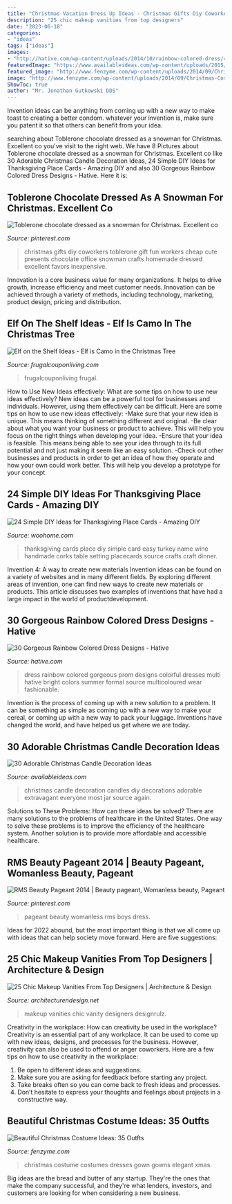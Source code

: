 ```yaml
---
title: "Christmas Vacation Dress Up Ideas - Christmas Gifts Diy Coworkers Toblerone Gift Fun Workers Cheap Cute Presents Chocolate Office Snowman Crafts Homemade Dressed Excellent Favors Inexpensive"
description: "25 chic makeup vanities from top designers"
date: "2023-06-18"
categories:
- "ideas"
tags: ["ideas"]
images:
- "http://hative.com/wp-content/uploads/2014/10/rainbow-colored-dress/4-rainbow-colored-dress-designs.jpg"
featuredImage: "https://www.availableideas.com/wp-content/uploads/2015/11/Christmas-Candle-Decoration-17.jpg"
featured_image: "http://www.fenzyme.com/wp-content/uploads/2014/09/Christmas-Costume-Ideas-20.jpg"
image: "http://www.fenzyme.com/wp-content/uploads/2014/09/Christmas-Costume-Ideas-20.jpg"
ShowToc: true
author: "Mr. Jonathan Gutkowski DDS"
---
```



Invention ideas can be anything from coming up with a new way to make toast to creating a better condom. whatever your invention is, make sure you patent it so that others can benefit from your idea.

	

		
searching about Toblerone chocolate dressed as a snowman for Christmas. Excellent co you've visit to the right web. We have 8 Pictures about Toblerone chocolate dressed as a snowman for Christmas. Excellent co like 30 Adorable Christmas Candle Decoration Ideas, 24 Simple DIY Ideas for Thanksgiving Place Cards - Amazing DIY and also 30 Gorgeous Rainbow Colored Dress Designs - Hative. Here it is:
		
    
## Toblerone Chocolate Dressed As A Snowman For Christmas. Excellent Co

<img loading=lazy src="https://i.pinimg.com/736x/71/d3/c7/71d3c7feb5947feb9c05e5d0bb8c9284--toblerone-chocolate-thoughtful-gifts.jpg" onerror="this.onerror=null;this.src='https://tse1.mm.bing.net/th?id=OIP.ZG9TU6pBWYJQzkEotlK-ZQHaJ3&amp;pid=15.1';" alt="Toblerone chocolate dressed as a snowman for Christmas. Excellent co">

_Source: pinterest.com_

>christmas gifts diy coworkers toblerone gift fun workers cheap cute presents chocolate office snowman crafts homemade dressed excellent favors inexpensive. 

	

Innovation is a core business value for many organizations. It helps to drive growth, increase efficiency and meet customer needs. Innovation can be achieved through a variety of methods, including technology, marketing, product design, pricing and distribution.

    
## Elf On The Shelf Ideas - Elf Is Camo In The Christmas Tree

<img loading=lazy src="https://www.frugalcouponliving.com/wp-content/uploads/2014/11/Elf-on-the-shelf-ideas-camo-frugal-coupon-living.jpg" onerror="this.onerror=null;this.src='https://tse2.mm.bing.net/th?id=OIP.7r37pjWjbchiaOhq1IXnjgHaLH&amp;pid=15.1';" alt="Elf on the Shelf Ideas - Elf is Camo in the Christmas Tree">

_Source: frugalcouponliving.com_

>frugalcouponliving frugal. 

	

How to Use New Ideas effectively: What are some tips on how to use new ideas effectively?
New ideas can be a powerful tool for businesses and individuals. However, using them effectively can be difficult. Here are some tips on how to use new ideas effectively: 
-Make sure that your new idea is unique. This means thinking of something different and original. 
-Be clear about what you want your business or product to achieve. This will help you focus on the right things when developing your idea. 
-Ensure that your idea is feasible. This means being able to see your idea through to its full potential and not just making it seem like an easy solution. 
-Check out other businesses and products in order to get an idea of how they operate and how your own could work better. This will help you develop a prototype for your concept.

    
## 24 Simple DIY Ideas For Thanksgiving Place Cards - Amazing DIY

<img loading=lazy src="http://www.woohome.com/wp-content/uploads/2013/11/DIY-Thanksgiving-Place-Cards-22.jpg" onerror="this.onerror=null;this.src='https://tse4.mm.bing.net/th?id=OIP.oNDfsGogfHYEMdcgp1sY4AHaLH&amp;pid=15.1';" alt="24 Simple DIY Ideas for Thanksgiving Place Cards - Amazing DIY">

_Source: woohome.com_

>thanksgiving cards place diy simple card easy turkey name wine handmade corks table setting placecards source crafts craft dinner. 

	

Invention 4: A way to create new materials
Invention ideas can be found on a variety of websites and in many different fields. By exploring different areas of invention, one can find new ways to create new materials or products. This article discusses two examples of inventions that have had a large impact in the world of productdevelopment.

    
## 30 Gorgeous Rainbow Colored Dress Designs - Hative

<img loading=lazy src="http://hative.com/wp-content/uploads/2014/10/rainbow-colored-dress/4-rainbow-colored-dress-designs.jpg" onerror="this.onerror=null;this.src='https://tse1.mm.bing.net/th?id=OIP.6ktORqlPIp7AT-oXy9BypgHaJ6&amp;pid=15.1';" alt="30 Gorgeous Rainbow Colored Dress Designs - Hative">

_Source: hative.com_

>dress rainbow colored gorgeous prom designs colorful dresses multi hative bright colors summer formal source multicoloured wear fashionable. 

	

Invention is the process of coming up with a new solution to a problem. It can be something as simple as coming up with a new way to make your cereal, or coming up with a new way to pack your luggage. Inventions have changed the world, and have helped us get where we are today.

    
## 30 Adorable Christmas Candle Decoration Ideas

<img loading=lazy src="https://www.availableideas.com/wp-content/uploads/2015/11/Christmas-Candle-Decoration-17.jpg" onerror="this.onerror=null;this.src='https://tse1.mm.bing.net/th?id=OIP.I7C2N4pVf9U3AVwgELacXgHaLp&amp;pid=15.1';" alt="30 Adorable Christmas Candle Decoration Ideas">

_Source: availableideas.com_

>christmas candle decoration candles diy decorations adorable extravagant everyone most jar source again. 

	

Solutions to These Problems: How can these ideas be solved?
There are many solutions to the problems of healthcare in the United States. One way to solve these problems is to improve the efficiency of the healthcare system. Another solution is to provide more affordable and accessible healthcare.

    
## RMS Beauty Pageant 2014 | Beauty Pageant, Womanless Beauty, Pageant

<img loading=lazy src="https://i.pinimg.com/736x/a2/14/e5/a214e54575aa370c003f918bdccdf0ec--beauty-pageant-t-girls.jpg" onerror="this.onerror=null;this.src='https://tse2.mm.bing.net/th?id=OIP.vxSDAWhHNy9lcP0_7sqzDQHaLH&amp;pid=15.1';" alt="RMS Beauty Pageant 2014 | Beauty pageant, Womanless beauty, Pageant">

_Source: pinterest.com_

>pageant beauty womanless rms boys dress. 

	

Ideas for 2022 abound, but the most important thing is that we all come up with ideas that can help society move forward. Here are five suggestions: 

    
## 25 Chic Makeup Vanities From Top Designers | Architecture &amp; Design

<img loading=lazy src="https://cdn.architecturendesign.net/wp-content/uploads/2015/09/AD-Chic-Makeup-Vanities-23.jpg" onerror="this.onerror=null;this.src='https://tse1.mm.bing.net/th?id=OIP.mmMzXsmskh62KKsh03nOxwHaLI&amp;pid=15.1';" alt="25 Chic Makeup Vanities From Top Designers | Architecture &amp; Design">

_Source: architecturendesign.net_

>makeup vanities chic vanity designers designrulz. 

	

Creativity in the workplace: How can creativity be used in the workplace?
Creativity is an essential part of any workplace. It can be used to come up with new ideas, designs, and processes for the business. However, creativity can also be used to offend or anger coworkers. Here are a few tips on how to use creativity in the workplace: 
1. Be open to different ideas and suggestions.
2. Make sure you are asking for feedback before starting any project. 
3. Take breaks often so you can come back to fresh ideas and processes. 
4. Don’t hesitate to express your thoughts and feelings about projects in a constructive way.

    
## Beautiful Christmas Costume Ideas: 35 Outfts

<img loading=lazy src="http://www.fenzyme.com/wp-content/uploads/2014/09/Christmas-Costume-Ideas-20.jpg" onerror="this.onerror=null;this.src='https://tse3.mm.bing.net/th?id=OIP.sUrN5Uah6un1_CEJ57zhrwHaLH&amp;pid=15.1';" alt="Beautiful Christmas Costume Ideas: 35 Outfts">

_Source: fenzyme.com_

>christmas costume costumes dresses gown gowns elegant xmas. 

	

Big ideas are the bread and butter of any startup. They're the ones that make the company successful, and they're what lenders, investors, and customers are looking for when considering a new business.

